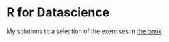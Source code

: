 # R for Datascience

My solutions to a selection of the exercises in [the book](https://r4ds.had.co.nz/index.html)
